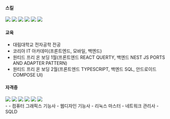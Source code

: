#### 스킬

<!-- <img src="https://img.shields.io/badge/[쓰고 싶은 텍스트]-[컬러 코드]?style=flat-square&logo=[브랜드 이름]&logoColor=white"/> -->

<div>
  <img src="https://img.shields.io/badge/Javascript-F7DF1E?style=flat-square&logo=javascript&logoColor=white"/>
  <img src="https://img.shields.io/badge/Typescript-3178C6?style=flat-square&logo=typescript&logoColor=white"/>
  <img src="https://img.shields.io/badge/Java-6CD74A?style=flat-square&logo=java&logoColor=white"/>
  <img src="https://img.shields.io/badge/Kotlin-7F52FF?style=flat-square&logo=kotlin&logoColor=white"/>
  <img src="https://img.shields.io/badge/Python-3776AB?style=flat-square&logo=python&logoColor=white"/>
  <img src="https://img.shields.io/badge/Dart-0175C2?style=flat-square&logo=dart&logoColor=white"/>
</div>

#### 교육
- 대림대학교 전자공학 전공
- 코리아 IT 아카데미(프론트엔드, 모바일, 백엔드)
- 원티드 프리 온 보딩 1월(프론트엔드 REACT QUERTY, 백엔드 NEST JS PORTS AND ADAPTER PATTERN)
- 원티드 프리 온 보딩 2월(프론트엔드 TYPESCRIPT, 백엔드 SQL, 안드로이드 COMPOSE UI)

#### 자격증
<div>
  <img src="https://img.shields.io/badge/정보처리산업기사(필기)-F7DF1E?style=flat-square&logo=javascript&logoColor=white"/>
  <img src="https://img.shields.io/badge/Typescript-3178C6?style=flat-square&logo=typescript&logoColor=white"/>
  <img src="https://img.shields.io/badge/Java-6CD74A?style=flat-square&logo=java&logoColor=white"/>
  <img src="https://img.shields.io/badge/Kotlin-7F52FF?style=flat-square&logo=kotlin&logoColor=white"/>
  <img src="https://img.shields.io/badge/Python-3776AB?style=flat-square&logo=python&logoColor=white"/>
  <img src="https://img.shields.io/badge/Dart-0175C2?style=flat-square&logo=dart&logoColor=white"/>
</div>
- 
- 컴퓨터 그래픽스 기능사
- 웹디자인 기능사
- 리눅스 마스터
- 네트워크 관리사
- SQLD

